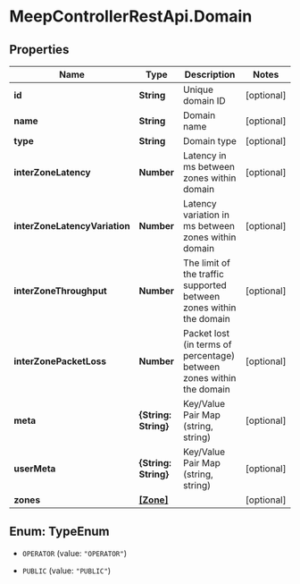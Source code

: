 # MeepControllerRestApi.Domain

## Properties
Name | Type | Description | Notes
------------ | ------------- | ------------- | -------------
**id** | **String** | Unique domain ID | [optional] 
**name** | **String** | Domain name | [optional] 
**type** | **String** | Domain type | [optional] 
**interZoneLatency** | **Number** | Latency in ms between zones within domain | [optional] 
**interZoneLatencyVariation** | **Number** | Latency variation in ms between zones within domain | [optional] 
**interZoneThroughput** | **Number** | The limit of the traffic supported between zones within the domain | [optional] 
**interZonePacketLoss** | **Number** | Packet lost (in terms of percentage) between zones within the domain | [optional] 
**meta** | **{String: String}** | Key/Value Pair Map (string, string) | [optional] 
**userMeta** | **{String: String}** | Key/Value Pair Map (string, string) | [optional] 
**zones** | [**[Zone]**](Zone.md) |  | [optional] 


<a name="TypeEnum"></a>
## Enum: TypeEnum


* `OPERATOR` (value: `"OPERATOR"`)

* `PUBLIC` (value: `"PUBLIC"`)





